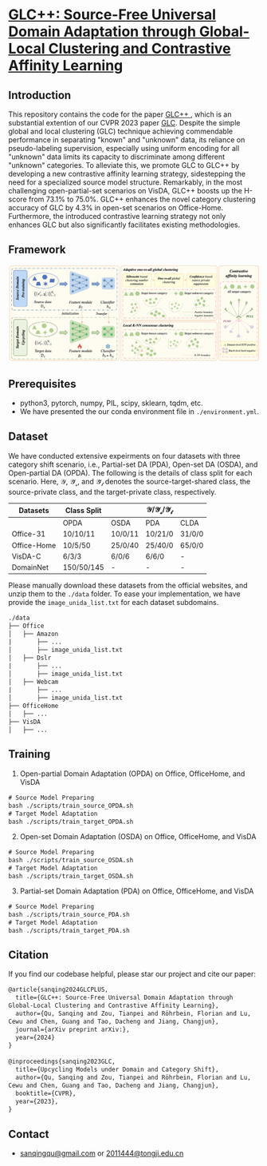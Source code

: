 
# [GLC++: Source-Free Universal Domain Adaptation through Global-Local Clustering and Contrastive Affinity Learning]()


## Introduction
This repository contains the code for the paper <a href="">GLC++ </a>, which is an substantial extention of our CVPR 2023 paper <a href="https://arxiv.org/abs/2303.07110">GLC</a>. Despite the simple global and local clustering (GLC) technique achieving commendable performance in separating "known" and "unknown" data, its reliance on pseudo-labeling supervision, especially using uniform encoding for all "unknown" data limits its capacity to discriminate among different "unknown" categories. To alleviate this, we promote GLC to GLC++ by developing a new contrastive affinity learning strategy, sidestepping the need for a specialized source model structure. Remarkably, in the most challenging open-partial-set scenarios on VisDA, GLC++ boosts up the H-score from 73.1% to 75.0%. GLC++ enhances the novel category clustering accuracy of GLC by 4.3% in open-set scenarios on Office-Home. Furthermore, the introduced contrastive learning strategy not only enhances GLC but also significantly facilitates existing methodologies.


## Framework
<img src="figures/GLC_PLUS.png" width="1000"/>


## Prerequisites
- python3, pytorch, numpy, PIL, scipy, sklearn, tqdm, etc.
- We have presented the our conda environment file in `./environment.yml`.

## Dataset
We have conducted extensive expeirments on four datasets with three category shift scenario, i.e., Partial-set DA (PDA), Open-set DA (OSDA), and Open-partial DA (OPDA). The following is the details of class split for each scenario. Here, $\mathcal{Y}$, $\mathcal{\bar{Y}_s}$, and $\mathcal{\bar{Y}_t}$ denotes the source-target-shared class, the source-private class, and the target-private class, respectively. 

| Datasets    | Class Split| | $\mathcal{Y}/\mathcal{\bar{Y}_s}/\mathcal{\bar{Y}_t}$| |
| ----------- | --------   | -------- | -------- | -------- |
|             | OPDA       | OSDA     | PDA      |  CLDA    |
| Office-31   | 10/10/11   | 10/0/11  | 10/21/0  |  31/0/0  | 
| Office-Home | 10/5/50    | 25/0/40  | 25/40/0  | 65/0/0   |
| VisDA-C     | 6/3/3      | 6/0/6    | 6/6/0    |    -     |
| DomainNet   | 150/50/145 |    -     |   -      |    -     |

Please manually download these datasets from the official websites, and unzip them to the `./data` folder. To ease your implementation, we have provide the `image_unida_list.txt` for each dataset subdomains. 

```
./data
├── Office
│   ├── Amazon
|       ├── ...
│       ├── image_unida_list.txt
│   ├── Dslr
|       ├── ...
│       ├── image_unida_list.txt
│   ├── Webcam
|       ├── ...
│       ├── image_unida_list.txt
├── OfficeHome
│   ├── ...
├── VisDA
│   ├── ...
```

## Training
1. Open-partial Domain Adaptation (OPDA) on Office, OfficeHome, and VisDA
```
# Source Model Preparing
bash ./scripts/train_source_OPDA.sh
# Target Model Adaptation
bash ./scripts/train_target_OPDA.sh
```
2. Open-set Domain Adaptation (OSDA) on Office, OfficeHome, and VisDA
```
# Source Model Preparing
bash ./scripts/train_source_OSDA.sh
# Target Model Adaptation
bash ./scripts/train_target_OSDA.sh
```
3. Partial-set Domain Adaptation (PDA) on Office, OfficeHome, and VisDA
```
# Source Model Preparing
bash ./scripts/train_source_PDA.sh
# Target Model Adaptation
bash ./scripts/train_target_PDA.sh
```

<!-- ## Results
NOTE THAT GLC ONLY RELIES ON STANDARD CLOSED-SET MODEL!

| OPDA    |Source-free         | Veneue| Office-31| OfficeHome | VisDA| DomainNet |
| ------- | --------  | ----- |-------- | --------   | ---- | ---- | 
|DANCE | No | NeurIPS-21 |80.3 | 63.9 | 42.8| 33.5|
|OVANet| No | ICCV-21    |86.5 | 71.8 | 53.1| 50.7|
|GATE  | No | CVPR-22    |87.6 | 75.6 | 56.4| 52.1|
|UMAD  | Yes | Arxiv-21      |87.0 | 70.1 | 58.3| 47.1|
|GLC   | Yes | CVPR-23    |**87.8** | **75.6** | **73.1**| **55.1**|

| OSDA    |Source-free         | Veneue| Office-31| OfficeHome | VisDA|
| ------- | --------  | ----- |-------- | --------   | ---- |
|DANCE | No | NeurIPS-21 |79.8 | 12.9 | 67.5|
|OVANet| No | ICCV-21    |**91.7** | 64.0 | 66.1|
|GATE  | No | CVPR-22    |89.5 | 69.0 | 70.8|
|UMAD  | Yes | Arxiv-21     |89.8 | 66.4 | 66.8|
|GLC   | Yes | CVPR-23    |89.0 | **69.8** | **72.5**|

| PDA    |Source-free         | Veneue| Office-31| OfficeHome | VisDA|
| -------| --------  | ----- |-------- | --------   | ---- |
|DANCE | No | NeurIPS-21 |79.8 | 12.9 | 67.5|
|OVANet| No | ICCV-21    |91.7 | 64.0 | 66.1|
|GATE  | No  | CVPR-22    |93.7 | **74.0** | 75.6|
|UMAD  | Yes | Arxiv-21   |89.5 | 66.3 | 68.5|
|GLC   | Yes | CVPR-23    |**94.1** | 72.5 | **76.2**| -->

## Citation
If you find our codebase helpful, please star our project and cite our paper:
```
@article{sanqing2024GLCPLUS,
  title={GLC++: Source-Free Universal Domain Adaptation through Global-Local Clustering and Contrastive Affinity Learning},
  author={Qu, Sanqing and Zou, Tianpei and Röhrbein, Florian and Lu, Cewu and Chen, Guang and Tao, Dacheng and Jiang, Changjun},
  journal={arXiv preprint arXiv:},
  year={2024}
}

@inproceedings{sanqing2023GLC,
  title={Upcycling Models under Domain and Category Shift},
  author={Qu, Sanqing and Zou, Tianpei and Röhrbein, Florian and Lu, Cewu and Chen, Guang and Tao, Dacheng and Jiang, Changjun},
  booktitle={CVPR},
  year={2023},
}
```

## Contact
- sanqingqu@gmail.com or 2011444@tongji.edu.cn
